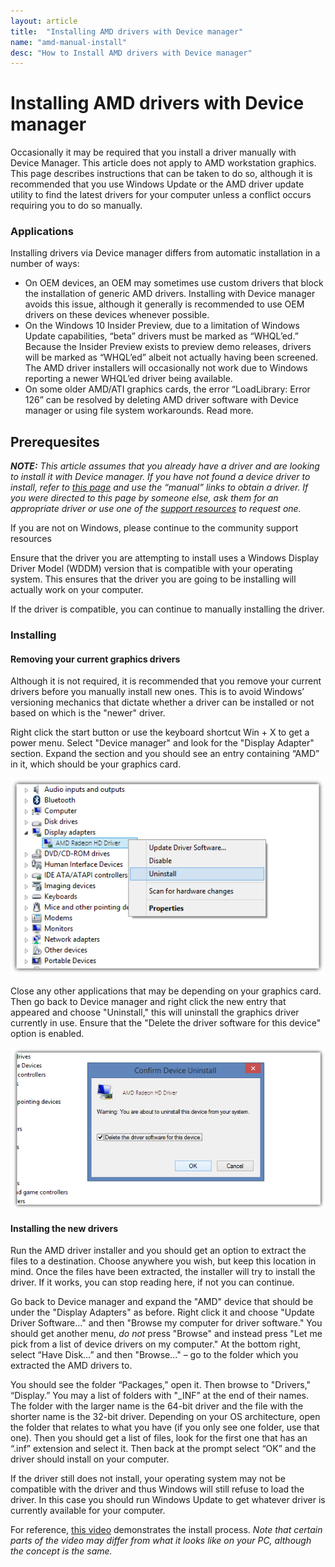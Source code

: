 ```yaml
---
layout: article
title:  "Installing AMD drivers with Device manager"
name: "amd-manual-install"
desc: "How to Install AMD drivers with Device manager"
---
```


# Installing AMD drivers with Device manager
Occasionally it may be required that you install a driver manually with Device Manager. This article does not apply to AMD workstation graphics. This page describes instructions that can be taken to do so, although it is recommended that you use Windows Update or the AMD driver update utility to find the latest drivers for your computer unless a conflict occurs requiring you to do so manually.

### Applications
Installing drivers via Device manager differs from automatic installation in a number of ways:

* On OEM devices, an OEM may sometimes use custom drivers that block the installation of generic AMD drivers. Installing with Device manager avoids this issue, although it generally is recommended to use OEM drivers on these devices whenever possible.
* On the Windows 10 Insider Preview, due to a limitation of Windows Update capabilities, “beta” drivers must be marked as “WHQL’ed.” Because the Insider Preview exists to preview demo releases, drivers will be marked as “WHQL’ed” albeit not actually having been screened. The AMD driver installers will occasionally not work due to Windows reporting a newer WHQL’ed driver being available.
* On some older AMD/ATI graphics cards, the error “LoadLibrary: Error 126” can be resolved by deleting AMD driver software with Device manager or using file system workarounds. Read more.

## Prerequesites
***NOTE:*** *This article assumes that you already have a driver and are looking to install it with Device manager. If you have not found a device driver to install, refer to [this page]( _help/pixel-format-not-accelerated) and use the “manual” links to obtain a driver. If you were directed to this page by someone else, ask them for an appropriate driver or use one of the [support resources](_help/technical-support-resources) to request one.*

If you are not on Windows, please continue to the community support resources

Ensure that the driver you are attempting to install uses a Windows Display Driver Model (WDDM) version that is compatible with your operating system. This ensures that the driver you are going to be installing will actually work on your computer.

If the driver is compatible, you can continue to manually installing the driver.

### Installing

#### Removing your current graphics drivers
Although it is not required, it is recommended that you remove your current drivers before you manually install new ones. This is to avoid Windows’ versioning mechanics that dictate whether a driver can be installed or not based on which is the "newer" driver.

Right click the start button or use the keyboard shortcut Win + X to get a power menu. Select "Device manager" and look for the "Display Adapter" section. Expand the section and you should see an entry containing “AMD” in it, which should be your graphics card.

![UjreFpu](static/images/help/guides/drivers/amd-manual-install/UjreFpu.png)

Close any other applications that may be depending on your graphics card. Then go back to Device manager and right click the new entry that appeared and choose "Uninstall," this will uninstall the graphics driver currently in use. Ensure that the "Delete the driver software for this device" option is enabled.

![aWUnWW3](static/images/help/guides/drivers/amd-manual-install/aWUnWW3.png)

#### Installing the new drivers
Run the AMD driver installer and you should get an option to extract the files to a destination. Choose anywhere you wish, but keep this location in mind. Once the files have been extracted, the installer will try to install the driver. If it works, you can stop reading here, if not you can continue.

Go back to Device manager and expand the "AMD" device that should be under the "Display Adapters" as before. Right click it and choose "Update Driver Software…" and then "Browse my computer for driver software." You should get another menu, *do not* press "Browse" and instead press "Let me pick from a list of device drivers on my computer." At the bottom right, select “Have Disk…” and then "Browse…" – go to the folder which you extracted the AMD drivers to.

You should see the folder “Packages,” open it. Then browse to "Drivers," “Display.” You may a list of folders with "_INF” at the end of their names. The folder with the larger name is the 64-bit driver and the file with the shorter name is the 32-bit driver. Depending on your OS architecture, open the folder that relates to what you have (if you only see one folder, use that one). Then you should get a list of files, look for the first one that has an “.inf” extension and select it. Then back at the prompt select “OK” and the driver should install on your computer.

If the driver still does not install, your operating system may not be compatible with the driver and thus Windows will still refuse to load the driver. In this case you should run Windows Update to get whatever driver is currently available for your computer.

For reference, [this video](https://www.youtube.com/watch?v=iYdfMyGrA8s) demonstrates the install process. *Note that certain parts of the video may differ from what it looks like on your PC, although the concept is the same.*